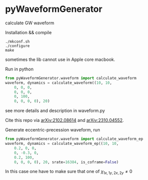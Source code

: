 # pyWaveformGenerator
calculate GW waveform

Installation && compile
```
./mkconf.sh
./configure
make
```
sometimes the lib cannot use in Apple core macbook.


Run in python
```python
from pyWaveformGenerator.waveform import calculate_waveform
waveform, dynamics = calculate_waveform((10, 10, 
	0, 0, 0, 
	0, 0, 0, 
	0, 100, 
	0, 0, 0, 0), 20)
```
see more details and description in waveform.py

Cite this repo via [arXiv:2102.08614](https://arxiv.org/abs/2102.08614)  and [arXiv:2310.04552](https://arxiv.org/abs/2310.04552).

Generate eccentric-precession waveform, run

```python
from pyWaveformGenerator.waveform import calculate_waveform_ep
waveform, dynamics = calculate_waveform_ep((10, 10, 
	0.2, 0, 0, 
	0, -0.3, 0, 
	0.2, 100, 
	0, 0, 0, 0), 20, srate=16384, is_coframe=False)
```

In this case one have to make sure that one of $\chi_{1x,1y,2x,2y}\neq0$

